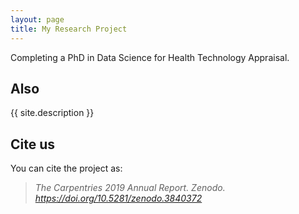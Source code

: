 ```yaml
---
layout: page
title: My Research Project
---
```


Completing a PhD in Data Science for Health Technology Appraisal. 

## Also

{{ site.description }}

## Cite us
You can cite the project as:

> *The Carpentries 2019 Annual Report. Zenodo. https://doi.org/10.5281/zenodo.3840372*

